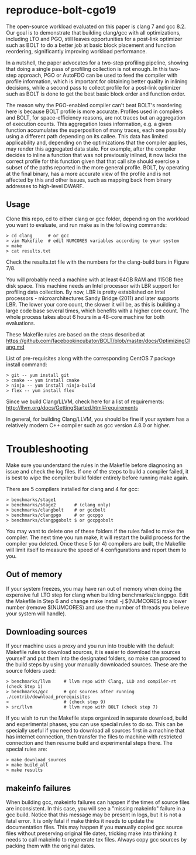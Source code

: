 # reproduce-bolt-cgo19

The open-source workload evaluated on this paper is clang 7 and gcc 8.2. Our goal is
to demonstrate that building clang/gcc with all optimizations, including LTO and
PGO, still leaves opportunities for a post-link optimizer such as BOLT to do
a better job at basic block placement and function reordering, significantly
improving workload performance.

In a nutshell, the paper advocates for a two-step profiling
pipeline, showing that doing a single pass of profiling collection is not
enough. In this two-step approach, PGO or AutoFDO can be used to feed the
compiler with profile information, which is important for obtaining better
quality in inlining decisions, while a second pass to collect profile for a
post-link optimizer such as BOLT is done to get the best basic block order
and function order.

The reason why the PGO-enabled compiler can't beat BOLT's reordering here is
because BOLT profile is more accurate. Profiles used in compilers and BOLT,
for space-efficiency reasons, are not traces but an aggregation of execution
counts. This aggregation loses information, e.g. a given function accumulates
the superposition of many traces, each one possibly using a different path
depending on its callee. This data has limited applicability and, depending on
the optimizations that the compiler applies, may render this aggregated data
stale. For example, after the compiler decides to inline a function that
was not previously inlined, it now lacks the correct profile for this function
given that that call site should exercise a subset of the paths reported
in the more general profile. BOLT, by operating at the final binary, has a
more accurate view of the profile and is not affected by this and other
issues, such as mapping back from binary addresses to high-level DWARF.

## Usage

Clone this repo, cd to either clang or gcc folder, depending on the workload
you want to evaluate, and run make as in the following commands:

```
> cd clang      # or gcc
> vim Makefile  # edit NUMCORES variables according to your system
> make
> cat results.txt
```

Check the results.txt file with the numbers for the clang-build bars in
Figure 7/8.

You will probably need a machine with at least 64GB RAM and 115GB free disk space.
This machine needs an Intel processor with LBR support for profiling data
collection. By now, LBR is pretty established on Intel processors -
microarchitectures Sandy Bridge (2011) and later supports LBR.
The lower your core count, the slower it will be, as this is building a large
code base several times, which benefits with a higher core count. The whole
process takes about 6 hours in a 48-core machine for both evaluations.

These Makefile rules are based on the steps described at
https://github.com/facebookincubator/BOLT/blob/master/docs/OptimizingClang.md

List of pre-requisites along with the corresponding CentOS 7 package install
command:

```
> git -- yum install git
> cmake -- yum install cmake
> ninja -- yum install ninja-build
> flex -- yum install flex
```

Since we build Clang/LLVM, check here for a list
of requirements: http://llvm.org/docs/GettingStarted.html#requirements

In general, for building Clang/LLVM, you should be fine if your system has a
relatively modern C++ compiler such as gcc version 4.8.0 or higher.

# Troubleshooting

Make sure you understand the rules in the Makefile before diagnosing an issue
and check the log files.
If one of the steps to build a compiler failed, it is best to wipe the compiler
build folder entirely before running make again.

There are 5 compilers installed for clang and 4 for gcc:

```
> benchmarks/stage1
> benchmarks/stage2       # (clang only)
> benchmarks/clangbolt    # or gccbolt
> benchmarks/clangpgo     # or gccpgo
> benchmarks/clangpgobolt $ or gccpgobolt
```

You may want to delete one of these folders if the rules failed to make the
compiler. The next time you run make, it will restart the build process for
the compiler you deleted. Once these 5 (or 4) compilers are built, the Makefile will limit
itself to measure the speed of 4 configurations and report them to you.

## Out of memory

If your system freezes, you may have ran out of memory when doing the expensive
full LTO step for clang when building benchmarks/clangpgo. Edit the Makefile
in Step 6 and change make install -j $(NUMCORES) to a lower number (remove
$(NUMCORES) and use the number of threads you believe your system will
handle).

## Downloading sources

If your machine uses a proxy and you run into trouble with the default Makefile
rules to download sources, it is easier to download the sources yourself and
put them into the designated folders, so make can proceed to the build steps by
using your manually downloaded sources. These are the source folders used:

```
> benchmarks/llvm     # llvm repo with Clang, LLD and compiler-rt (check Step 1)
> benchmarks/gcc      # gcc sources after running ./contrib/download_prerequisites
>                     # (check step 9)
> src/llvm            # llvm repo with BOLT (check step 7)
```

If you wish to run the Makefile steps organized in separate download, build and
experimental phases, you can use special rules to do so. This can be specially
useful if you need to download all sources first in a machine that has internet
connection, then transfer the files to machine with restricted connection and
then resume build and experimental steps there. The special rules are:

```
> make download_sources
> make build_all
> make results
```

## makeinfo failures

When building gcc, makeinfo failures can happen if the times of source files
are inconsistent. In this case, you will see a "missing makeinfo" failure in
a gcc build. Notice that this message may be present in logs, but it is not
a fatal error. It is only fatal if make thinks it needs to update the
documentation files. This may happen if you manually copied gcc source files
without preserving original file dates, tricking make into thinking it needs
to call makeinfo to regenerate tex files. Always copy gcc sources by
packing them with the original dates.
